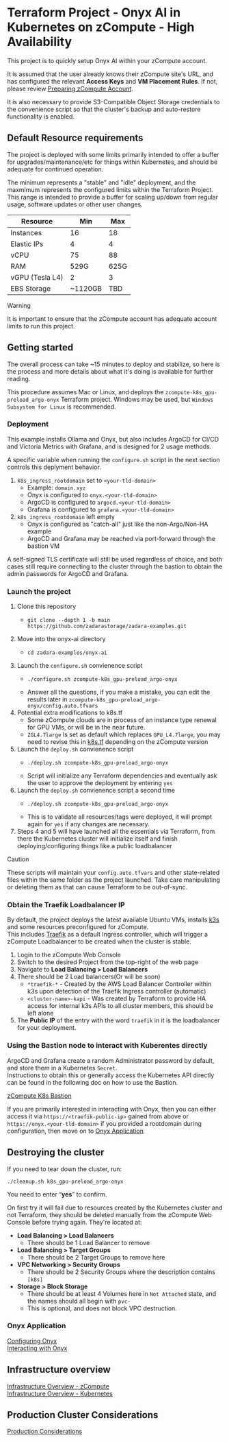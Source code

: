 # Terraform Project - Onyx AI in Kubernetes on zCompute - High Availability

This project is to quickly setup Onyx AI within your zCompute account.

It is assumed that the user already knows their zCompute site's URL, and has configured the relevant **Access Keys** and **VM Placement Rules**. If not, please review [Preparing zCompute Account](01_setup-zcompute.md).

It is also necessary to provide S3-Compatible Object Storage credentials to the convenience script so that the cluster's backup and auto-restore functionality is enabled.

## Default Resource requirements

The project is deployed with some limits primarily intended to offer a buffer for upgrades/maintenance/etc for things within Kubernetes, and should be adequate for continued operation.

The minimum represents a "stable" and "idle" deployment, and the maxmimum represents the configured limits within the Terraform Project.   
This range is intended to provide a buffer for scaling up/down from regular usage, software updates or other user changes.

| Resource | Min | Max |
| -------- | --- | --- |
| Instances  | 16 | 18 |
| Elastic IPs | 4 | 4 |
| vCPU | 75 | 88 |
| RAM | 529G | 625G |
| vGPU (Tesla L4) | 2 | 3 |
| EBS Storage | ~1120GB | TBD |

> [!WARNING]
> It is important to ensure that the zCompute account has adequate account limits to run this project.

## Getting started

The overall process can take ~15 minutes to deploy and stabilize, so here is the process and more details about what it's doing is available for further reading.

This procedure assumes Mac or Linux, and deploys the `zcompute-k8s_gpu-preload_argo-onyx` Terraform project. Windows may be used, but `Windows Subsystem for Linux` is recommended.

### Deployment

This example installs Ollama and Onyx, but also includes ArgoCD for CI/CD and Victoria Metrics with Grafana, and is designed for 2 usage methods.

A specific variable when running the `configure.sh` script in the next section controls this deplyment behavior.

1. `k8s_ingress_rootdomain` set to `<your-tld-domain>`
   * Example: `domain.xyz`
   * Onyx is configured to `onyx.<your-tld-domain>`
   * ArgoCD is configured to `argocd.<your-tld-domain>`
   * Grafana is configured to `grafana.<your-tld-domain>`
2. `k8s_ingress_rootdomain` left empty
   * Onyx is configured as "catch-all" just like the non-Argo/Non-HA example
   * ArgoCD and Grafana may be reached via port-forward through the bastion VM

A self-signed TLS certificate will still be used regardless of choice, and both cases still require connecting to the cluster through the bastion to obtain the admin passwords for ArgoCD and Grafana.

### Launch the project

1. Clone this repository
   * ```
     git clone --depth 1 -b main https://github.com/zadarastorage/zadara-examples.git
     ```
2. Move into the onyx-ai directory
   * ```
     cd zadara-examples/onyx-ai
     ```
3. Launch the `configure.sh` convienence script
   * ```
     ./configure.sh zcompute-k8s_gpu-preload_argo-onyx
     ```
   * Answer all the questions, if you make a mistake, you can edit the results later in `zcompute-k8s_gpu-preload_argo-onyx/config.auto.tfvars`
4. Potential extra modifications to k8s.tf
   * Some zCompute clouds are in process of an instance type renewal for GPU VMs, or will be in the near future.
   * `ZGL4.7large` Is set as default which replaces `GPU_L4.7large`, you may need to revise this in [k8s.tf](https://github.com/zadarastorage/zadara-examples/blob/main/onyx-ai/zcompute-k8s_gpu-preload_argo-onyx/k8s.tf#L275) depending on the zCompute version
5. Launch the `deploy.sh` convienence script
   * ```
     ./deploy.sh zcompute-k8s_gpu-preload_argo-onyx
     ```
   * Script will initialize any Terraform dependencies and eventually ask the user to approve the deployment by entering `yes`
6. Launch the `deploy.sh` convienence script a second time
   * ```
     ./deploy.sh zcompute-k8s_gpu-preload_argo-onyx
     ```
   * This is to validate all resources/tags were deployed, it will prompt again for `yes` if any changes are necessary.
7. Steps 4 and 5 will have launched all the essentials via Terraform, from there the Kubernetes cluster will initialize itself and finish deploying/configuring things like a public loadbalancer

> [!CAUTION]
> These scripts will maintain your `config.auto.tfvars` and other state-related files within the same folder as the project launched. Take care manipulating or deleting them as that can cause Terraform to be out-of-sync.

### Obtain the Traefik Loadbalancer IP

By default, the project deploys the latest available Ubuntu VMs, installs [k3s](https://k3s.io/) and some resources preconfigured for zCompute.   
This includes [Traefik](https://traefik.io/) as a default Ingress controller, which will trigger a zCompute Loadbalancer to be created when the cluster is stable.

1. Login to the zCompute Web Console
2. Switch to the desired Project from the top-right of the web page
3. Navigate to **Load Balancing > Load Balancers**
4. There should be 2 Load balancers(Or will be soon)
   * `*traefik-*` - Created by the AWS Load Balancer Controller within k3s upon detection of the Traefik Ingress controller (automatic)
   * `<cluster-name>-kapi` - Was created by Terraform to provide HA access for internal k3s APIs to all cluster members, this should be left alone
5. The **Public IP** of the entry with the word `traefik` in it is the loadbalancer for your deployment.

### Using the Bastion node to interact with Kuberentes directly

ArgoCD and Grafana create a random Administrator password by default, and store them in a Kubernetes `Secret`.   
Instructions to obtain this or generally access the Kubernetes API directly can be found in the following doc on how to use the Bastion.

[zCompute K8s Bastion](zcompute_bastion.md)

If you are primarily interested in interacting with Onyx, then you can either access it via `https://<traefik-public-ip>` gained from above or `https://onyx.<your-tld-domain>` if you provided a rootdomain during configuration, then move on to [Onyx Application](#onyx-application)

## Destroying the cluster

If you need to tear down the cluster, run:
```
./cleanup.sh k8s_gpu-preload_argo-onyx
```

You need to enter “**yes**” to confirm.

On first try it will fail due to resources created by the Kubernetes cluster and not Terraform, they should be deleted manually from the zCompute Web Console before trying again. They're located at:

* **Load Balancing > Load Balancers**
  * There should be 1 Load Balancer to remove
* **Load Balancing > Target Groups**
  * There should be 2 Target Groups to remove here
* **VPC Networking > Security Groups**
  * There should be 2 Security Groups where the description contains `[k8s]`
* **Storage > Block Storage**
  * There should be at least 4 Volumes here in `Not Attached` state, and the names should all begin with `pvc-`
  * This is optional, and does not block VPC destruction.

### Onyx Application

[Configuring Onyx](onyx_configure.md)   
[Interacting with Onyx](onyx_usage.md)

## Infrastructure overview

[Infrastructure Overview - zCompute](onyx_infrastructure-zcompute.md)   
[Infrastructure Overview - Kubernetes](onyx_infrastructure-kubernetes.md)

## Production Cluster Considerations

[Production Considerations](production-considerations.md)
